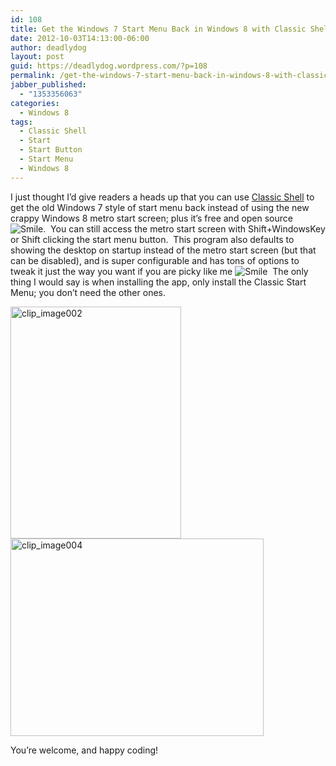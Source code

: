 ```yaml
---
id: 108
title: Get the Windows 7 Start Menu Back in Windows 8 with Classic Shell
date: 2012-10-03T14:13:00-06:00
author: deadlydog
layout: post
guid: https://deadlydog.wordpress.com/?p=108
permalink: /get-the-windows-7-start-menu-back-in-windows-8-with-classic-shell/
jabber_published:
  - "1353356063"
categories:
  - Windows 8
tags:
  - Classic Shell
  - Start
  - Start Button
  - Start Menu
  - Windows 8
---
```

I just thought I’d give readers a heads up that you can use [Classic Shell](http://classicshell.sourceforge.net/) to get the old Windows 7 style of start menu back instead of using the new crappy Windows 8 metro start screen; plus it’s free and open source <img class="wlEmoticon wlEmoticon-smile" style="border-style:none;" alt="Smile" src="http://dans-blog.azurewebsites.net/wp-content/uploads/2012/11/wlemoticon-smile.png" />.&#160; You can still access the metro start screen with Shift+WindowsKey or Shift clicking the start menu button.&#160; This program also defaults to showing the desktop on startup instead of the metro start screen (but that can be disabled), and is super configurable and has tons of options to tweak it just the way you want if you are picky like me <img class="wlEmoticon wlEmoticon-smile" style="border-style:none;" alt="Smile" src="http://dans-blog.azurewebsites.net/wp-content/uploads/2012/11/wlemoticon-smile.png" />&#160; The only thing I would say is when installing the app, only install the Classic Start Menu; you don’t need the other ones.

[<img title="clip_image002" style="background-image:none;padding-top:0;padding-left:0;display:inline;padding-right:0;border-width:0;" border="0" alt="clip_image002" src="http://dans-blog.azurewebsites.net/wp-content/uploads/2012/11/clip_image002_thumb.jpg" width="273" height="371" />](http://dans-blog.azurewebsites.net/wp-content/uploads/2012/11/clip_image002.jpg) [<img title="clip_image004" style="background-image:none;padding-top:0;padding-left:0;display:inline;padding-right:0;border-width:0;" border="0" alt="clip_image004" src="http://dans-blog.azurewebsites.net/wp-content/uploads/2012/11/clip_image004_thumb.jpg" width="405" height="316" />](http://dans-blog.azurewebsites.net/wp-content/uploads/2012/11/clip_image004.jpg)

You’re welcome, and happy coding!
